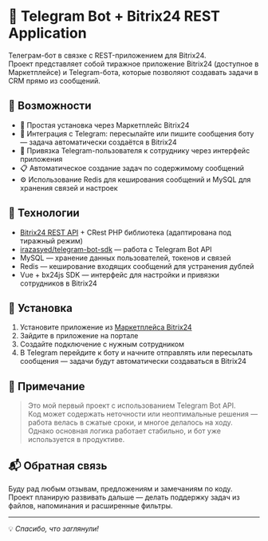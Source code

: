 # 🤖 Telegram Bot + Bitrix24 REST Application

Телеграм-бот в связке с REST-приложением для Bitrix24.  
Проект представляет собой тиражное приложение Bitrix24 (доступное в Маркетплейсе) и Telegram-бота, которые позволяют создавать задачи в CRM прямо из сообщений.

## 📌 Возможности

- 🔧 Простая установка через Маркетплейс Bitrix24
- 🧵 Интеграция с Telegram: пересылайте или пишите сообщения боту — задача автоматически создаётся в Bitrix24
- 👤 Привязка Telegram-пользователя к сотруднику через интерфейс приложения
- 📋 Автоматическое создание задач по содержимому сообщений
- ⚙️ Использование Redis для кеширования сообщений и MySQL для хранения связей и настроек

## 🧱 Технологии

- [Bitrix24 REST API](https://training.bitrix24.com/rest_help/) + CRest PHP библиотека (адаптирована под тиражный режим)
- [irazasyed/telegram-bot-sdk](https://github.com/irazasyed/telegram-bot-sdk) — работа с Telegram Bot API
- MySQL — хранение данных пользователей, токенов и связей
- Redis — кеширование входящих сообщений для устранения дублей
- Vue + bx24js SDK — интерфейс для настройки и привязки сотрудников в Bitrix24

## 🚀 Установка

1. Установите приложение из [Маркетплейса Bitrix24]([https://www.bitrix24.ru/apps/app/digital_integrator_d.app7/])
2. Зайдите в приложение на портале
3. Создайте подключение с нужным сотрудником
4. В Telegram перейдите к боту и начните отправлять или пересылать сообщения — задачи будут автоматически создаваться в Bitrix24

## 📎 Примечание

> Это мой первый проект с использованием Telegram Bot API.  
> Код может содержать неточности или неоптимальные решения — работа велась в сжатые сроки, и многое делалось на ходу.  
> Однако основная логика работает стабильно, и бот уже используется в продуктиве.


## 📬 Обратная связь

Буду рад любым отзывам, предложениям и замечаниям по коду.  
Проект планирую развивать дальше — делать поддержку задач из файлов, напоминания и расширенные фильтры.

---

💡 *Спасибо, что заглянули!*


